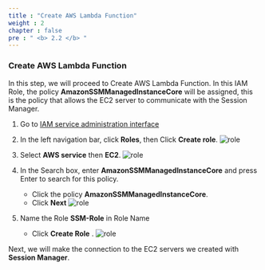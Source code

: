 ```yaml
---
title : "Create AWS Lambda Function"
weight : 2
chapter : false
pre : " <b> 2.2 </b> "
---
```


### Create AWS Lambda Function

In this step, we will proceed to Create AWS Lambda Function. In this IAM Role, the policy **AmazonSSMManagedInstanceCore** will be assigned, this is the policy that allows the EC2 server to communicate with the Session Manager.

1. Go to [IAM service administration interface](https://console.aws.amazon.com/iamv2/)
2. In the left navigation bar, click **Roles**, then Click **Create role**.
![role](/images/2/35.png)

3. Select **AWS service** then **EC2**.
![role](/images/2/36.png)

4. In the Search box, enter **AmazonSSMManagedInstanceCore** and press Enter to search for this policy.
    - Click the policy **AmazonSSMManagedInstanceCore**.
    - Click **Next**
![role](/images/2/37.png)
5. Name the Role **SSM-Role** in Role Name
    - Click **Create Role** \.
![role](/images/2/38.png)

Next, we will make the connection to the EC2 servers we created with **Session Manager**.